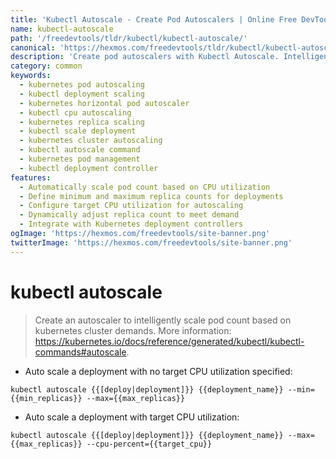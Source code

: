 ```yaml
---
title: 'Kubectl Autoscale - Create Pod Autoscalers | Online Free DevTools by Hexmos'
name: kubectl-autoscale
path: '/freedevtools/tldr/kubectl/kubectl-autoscale/'
canonical: 'https://hexmos.com/freedevtools/tldr/kubectl/kubectl-autoscale/'
description: 'Create pod autoscalers with Kubectl Autoscale. Intelligently scale Kubernetes deployments based on cluster demands. Free online tool, no registration required.'
category: common
keywords:
  - kubernetes pod autoscaling
  - kubectl deployment scaling
  - kubernetes horizontal pod autoscaler
  - kubectl cpu autoscaling
  - kubernetes replica scaling
  - kubectl scale deployment
  - kubernetes cluster autoscaling
  - kubectl autoscale command
  - kubernetes pod management
  - kubectl deployment controller
features:
  - Automatically scale pod count based on CPU utilization
  - Define minimum and maximum replica counts for deployments
  - Configure target CPU utilization for autoscaling
  - Dynamically adjust replica count to meet demand
  - Integrate with Kubernetes deployment controllers
ogImage: 'https://hexmos.com/freedevtools/site-banner.png'
twitterImage: 'https://hexmos.com/freedevtools/site-banner.png'
---
```


# kubectl autoscale

> Create an autoscaler to intelligently scale pod count based on kubernetes cluster demands.
> More information: <https://kubernetes.io/docs/reference/generated/kubectl/kubectl-commands#autoscale>.

- Auto scale a deployment with no target CPU utilization specified:

`kubectl autoscale {{[deploy|deployment]}} {{deployment_name}} --min={{min_replicas}} --max={{max_replicas}}`

- Auto scale a deployment with target CPU utilization:

`kubectl autoscale {{[deploy|deployment]}} {{deployment_name}} --max={{max_replicas}} --cpu-percent={{target_cpu}}`
